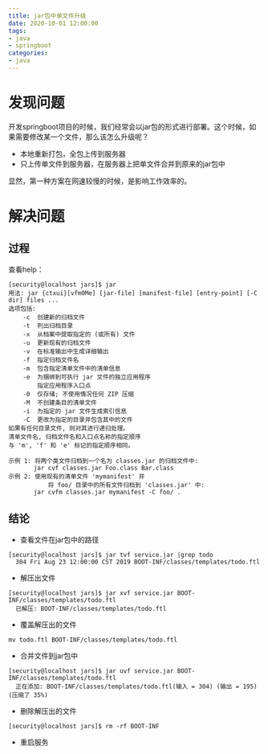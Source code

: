 ```yaml
---
title: jar包中单文件升级
date: 2020-10-01 12:00:00
tags: 
- java
- springboot
categories: 
- java
---
```

# 发现问题
开发springboot项目的时候，我们经常会以jar包的形式进行部署。这个时候，如果需要修改某一个文件，那么该怎么升级呢？

* 本地重新打包，全包上传到服务器
* 只上传单文件到服务器，在服务器上把单文件合并到原来的jar包中

显然，第一种方案在网速较慢的时候，是影响工作效率的。
<!-- more -->
# 解决问题
## 过程
查看help：
```Shell
[security@localhost jars]$ jar
用法: jar {ctxui}[vfm0Me] [jar-file] [manifest-file] [entry-point] [-C dir] files ...
选项包括: 
    -c  创建新的归档文件
    -t  列出归档目录
    -x  从档案中提取指定的 (或所有) 文件
    -u  更新现有的归档文件
    -v  在标准输出中生成详细输出
    -f  指定归档文件名
    -m  包含指定清单文件中的清单信息
    -e  为捆绑到可执行 jar 文件的独立应用程序
        指定应用程序入口点
    -0  仅存储; 不使用情况任何 ZIP 压缩
    -M  不创建条目的清单文件
    -i  为指定的 jar 文件生成索引信息
    -C  更改为指定的目录并包含其中的文件
如果有任何目录文件, 则对其进行递归处理。
清单文件名, 归档文件名和入口点名称的指定顺序
与 'm', 'f' 和 'e' 标记的指定顺序相同。

示例 1: 将两个类文件归档到一个名为 classes.jar 的归档文件中: 
       jar cvf classes.jar Foo.class Bar.class 
示例 2: 使用现有的清单文件 'mymanifest' 并
           将 foo/ 目录中的所有文件归档到 'classes.jar' 中: 
       jar cvfm classes.jar mymanifest -C foo/ .
```
## 结论
* 查看文件在jar包中的路径
```Shell
[security@localhost jars]$ jar tvf service.jar |grep todo
  304 Fri Aug 23 12:00:00 CST 2019 BOOT-INF/classes/templates/todo.ftl
```
* 解压出文件
```Shell
[security@localhost jars]$ jar xvf service.jar BOOT-INF/classes/templates/todo.ftl
  已解压: BOOT-INF/classes/templates/todo.ftl
```
* 覆盖解压出的文件
```Shell
mv todo.ftl BOOT-INF/classes/templates/todo.ftl
```
* 合并文件到jar包中
```Shell
[security@localhost jars]$ jar uvf service.jar BOOT-INF/classes/templates/todo.ftl
  正在添加: BOOT-INF/classes/templates/todo.ftl(输入 = 304) (输出 = 195)(压缩了 35%)
```
* 删除解压出的文件
```Shell
[security@localhost jars]$ rm -rf BOOT-INF
```
* 重启服务